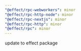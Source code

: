 ```yaml
---
"@effect/rpc-webworkers": minor
"@effect/rpc-http-node": minor
"@effect/rpc-nextjs": minor
"@effect/rpc-http": minor
"@effect/rpc": minor
---
```


update to effect package
